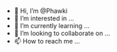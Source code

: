 - 👋 Hi, I’m @Phawki
- 👀 I’m interested in ...
- 🌱 I’m currently learning ...
- 💞️ I’m looking to collaborate on ...
- 📫 How to reach me ...

<!---
Phawki/Phawki is a ✨ special ✨ repository because its `README.md` (this file) appears on your GitHub profile.
You can click the Preview link to take a look at your changes.
--->
